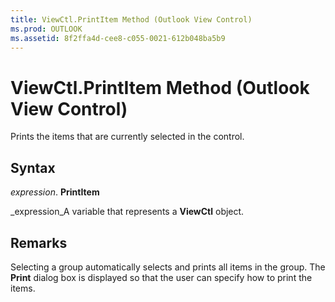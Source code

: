```yaml
---
title: ViewCtl.PrintItem Method (Outlook View Control)
ms.prod: OUTLOOK
ms.assetid: 8f2ffa4d-cee8-c055-0021-612b048ba5b9
---
```



# ViewCtl.PrintItem Method (Outlook View Control)

Prints the items that are currently selected in the control. 


## Syntax

 _expression_. **PrintItem**

 _expression_A variable that represents a  **ViewCtl** object.


## Remarks

Selecting a group automatically selects and prints all items in the group. The  **Print** dialog box is displayed so that the user can specify how to print the items.


